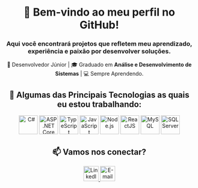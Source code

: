 <div align="center">

# 👋 Bem-vindo ao meu perfil no GitHub! 
### Aqui você encontrará projetos que refletem meu aprendizado, experiência e paixão por desenvolver soluções.
🌟 Desenvolvedor Júnior | 🎓 Graduado em **Análise e Desenvolvimento de Sistemas** | 💻 Sempre Aprendendo. 


## 🚀 Algumas das Principais Tecnologias as quais eu estou trabalhando:

<div> 
  <img src="https://cdn.jsdelivr.net/gh/devicons/devicon/icons/csharp/csharp-original.svg" alt="C#" width="50" height="50"/> 
  <img src="https://cdn.jsdelivr.net/gh/devicons/devicon/icons/dotnetcore/dotnetcore-original.svg" alt="ASP.NET Core" width="50" height="50"/> 
  <img src="https://cdn.jsdelivr.net/gh/devicons/devicon/icons/typescript/typescript-original.svg" alt="TypeScript" width="50" height="50"/> 
  <img src="https://cdn.jsdelivr.net/gh/devicons/devicon/icons/javascript/javascript-original.svg" alt="JavaScript" width="50" height="50"/> 
  <img src="https://cdn.jsdelivr.net/gh/devicons/devicon/icons/nodejs/nodejs-original.svg" alt="Node.js" width="50" height="50"/> 
  <img src="https://cdn.jsdelivr.net/gh/devicons/devicon/icons/react/react-original.svg" alt="ReactJS" width="50" height="50"/> 
  <img src="https://cdn.jsdelivr.net/gh/devicons/devicon/icons/mysql/mysql-original.svg" alt="MySQL" width="50" height="50"/> 
  <img src="https://cdn.jsdelivr.net/gh/devicons/devicon/icons/microsoftsqlserver/microsoftsqlserver-plain.svg" alt="SQL Server" width="50" height="50"/> 
</div>

## 📫 Vamos nos conectar?  

<div> 
  <a href="https://www.linkedin.com/in/rafael-siqueira-381884153/" target="_blank"> 
    <img src="https://cdn.jsdelivr.net/gh/devicons/devicon/icons/linkedin/linkedin-original.svg" alt="LinkedIn" width="40" height="40"/> 
  </a> 
   
  <a href="mailto:rafaelsiqueira.98bm@gmail.com"> 
    <img src="https://cdn.jsdelivr.net/gh/devicons/devicon/icons/google/google-original.svg" alt="E-mail" width="40" height="40"/> 
  </a> 
</div>

</div>
